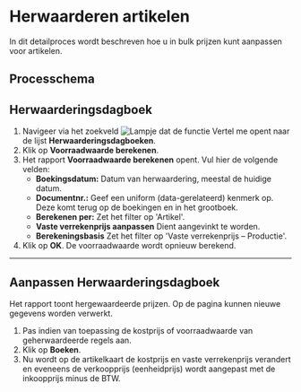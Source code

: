 # Herwaarderen artikelen

In dit detailproces wordt beschreven hoe u in bulk prijzen kunt aanpassen voor artikelen. 

## Processchema

## Herwaarderingsdagboek

1. Navigeer via het zoekveld ![Lampje dat de functie Vertel me opent](https://docs.microsoft.com/nl-NL/dynamics365/business-central/media/ui-search/search_small.png "Vertel me wat u wilt doen") naar de lijst **Herwaarderingsdagboeken**.
2. Klik op  **Voorraadwaarde berekenen**.
3. Het rapport **Voorraadwaarde berekenen** opent. Vul hier de volgende velden:
	* **Boekingsdatum:** Datum van herwaardering, meestal de huidige datum.
	* **Documentnr.:** Geef een uniform (data-gerelateerd) kenmerk op. Deze komt terug op de boekingen en in het grootboek. 
	* **Berekenen per:** Zet het filter op 'Artikel'.
	* **Vaste verrekenprijs aanpassen** Dient aangevinkt te worden.
	* **Berekeningsbasis** Zet het filter op 'Vaste verrekenprijs – Productie'.
4. Klik op **OK**. De voorraadwaarde wordt opnieuw berekend. 

<hr>  

## Aanpassen Herwaarderingsdagboek

Het rapport toont hergewaardeerde prijzen. Op de pagina kunnen nieuwe gegevens worden verwerkt. 

 1. Pas indien van toepassing de kostprijs of voorraadwaarde van geherwaardeerde regels aan.
 2. Klik op  **Boeken**.
 3. Nu wordt op de artikelkaart de kostprijs en vaste verrekenprijs verandert en eveneens de verkoopprijs (eenheidprijs) wordt aangepast met de inkoopprijs minus de BTW.

<!--stackedit_data:
eyJoaXN0b3J5IjpbLTM2MzQ1MTYxNywtMjExODIzNjMxLC01MD
IzMDU5MzVdfQ==
-->